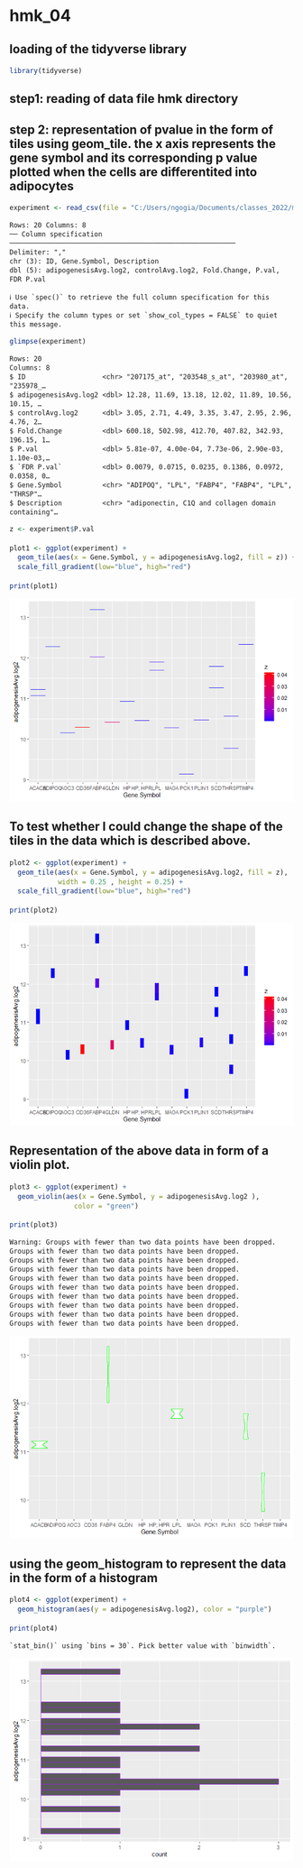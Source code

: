hmk_04
================

## loading of the tidyverse library

``` r
library(tidyverse)
```

## step1: reading of data file hmk directory

## step 2: representation of pvalue in the form of tiles using geom_tile. the x axis represents the gene symbol and its corresponding p value plotted when the cells are differentited into adipocytes

``` r
experiment <- read_csv(file = "C:/Users/ngogia/Documents/classes_2022/micr_575/hmk/my_data.csv")
```

    Rows: 20 Columns: 8
    ── Column specification ────────────────────────────────────────────────────────
    Delimiter: ","
    chr (3): ID, Gene.Symbol, Description
    dbl (5): adipogenesisAvg.log2, controlAvg.log2, Fold.Change, P.val, FDR P.val

    ℹ Use `spec()` to retrieve the full column specification for this data.
    ℹ Specify the column types or set `show_col_types = FALSE` to quiet this message.

``` r
glimpse(experiment)
```

    Rows: 20
    Columns: 8
    $ ID                   <chr> "207175_at", "203548_s_at", "203980_at", "235978_…
    $ adipogenesisAvg.log2 <dbl> 12.28, 11.69, 13.18, 12.02, 11.89, 10.56, 10.15, …
    $ controlAvg.log2      <dbl> 3.05, 2.71, 4.49, 3.35, 3.47, 2.95, 2.96, 4.76, 2…
    $ Fold.Change          <dbl> 600.18, 502.98, 412.70, 407.82, 342.93, 196.15, 1…
    $ P.val                <dbl> 5.81e-07, 4.00e-04, 7.73e-06, 2.90e-03, 1.10e-03,…
    $ `FDR P.val`          <dbl> 0.0079, 0.0715, 0.0235, 0.1386, 0.0972, 0.0358, 0…
    $ Gene.Symbol          <chr> "ADIPOQ", "LPL", "FABP4", "FABP4", "LPL", "THRSP"…
    $ Description          <chr> "adiponectin, C1Q and collagen domain containing"…

``` r
z <- experiment$P.val

plot1 <- ggplot(experiment) + 
  geom_tile(aes(x = Gene.Symbol, y = adipogenesisAvg.log2, fill = z)) +
  scale_fill_gradient(low="blue", high="red")

print(plot1)
```

![](hmk_04_files/figure-gfm/unnamed-chunk-2-1.png)

## To test whether I could change the shape of the tiles in the data which is described above.

``` r
plot2 <- ggplot(experiment) + 
  geom_tile(aes(x = Gene.Symbol, y = adipogenesisAvg.log2, fill = z), 
            width = 0.25 , height = 0.25) + 
  scale_fill_gradient(low="blue", high="red")

print(plot2)
```

![](hmk_04_files/figure-gfm/unnamed-chunk-3-1.png)

## Representation of the above data in form of a violin plot.

``` r
plot3 <- ggplot(experiment) + 
  geom_violin(aes(x = Gene.Symbol, y = adipogenesisAvg.log2 ),
                color = "green")

print(plot3)
```

    Warning: Groups with fewer than two data points have been dropped.
    Groups with fewer than two data points have been dropped.
    Groups with fewer than two data points have been dropped.
    Groups with fewer than two data points have been dropped.
    Groups with fewer than two data points have been dropped.
    Groups with fewer than two data points have been dropped.
    Groups with fewer than two data points have been dropped.
    Groups with fewer than two data points have been dropped.
    Groups with fewer than two data points have been dropped.
    Groups with fewer than two data points have been dropped.

![](hmk_04_files/figure-gfm/unnamed-chunk-4-1.png)

## using the geom_histogram to represent the data in the form of a histogram

``` r
plot4 <- ggplot(experiment) +
  geom_histogram(aes(y = adipogenesisAvg.log2), color = "purple")

print(plot4)
```

    `stat_bin()` using `bins = 30`. Pick better value with `binwidth`.

![](hmk_04_files/figure-gfm/unnamed-chunk-5-1.png)

